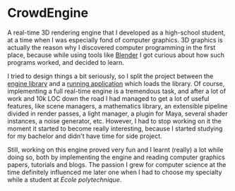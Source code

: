 # CrowdEngine
A real-time 3D rendering engine that I developed as a high-school student, at a
time when I was especially fond of computer graphics. 3D graphics is actually
the reason why I discovered computer programming in the first place, because
while using tools like [Blender](https://www.blender.org/) I got curious about
how such programs worked, and decided to learn.

I tried to design things a bit seriously, so I split the project between the
[engine library](CrowdEngine) and a [running application](RunApp) which loads
the library. Of course, implementing a full real-time engine is a tremendous
task, and after a lot of work and 10k LOC down the road I had managed to get a
lot of useful features, like scene managers, a mathematics library, an
extensible pipeline divided in render passes, a light manager, a plugin for
Maya, several shader instances, a noise generator, etc. However, I had to stop
working on it the moment it started to become really interesting, because I
started studying for my bachelor and didn't have time for side project.

Still, working on this engine proved very fun and I learnt (really) a lot while
doing so, both by implementing the engine and reading computer graphics papers,
tutorials and blogs. The passion I grew for computer science at the time
definitely influenced me later one when I had to choose my specialty while a
student at *École polytechnique*.

